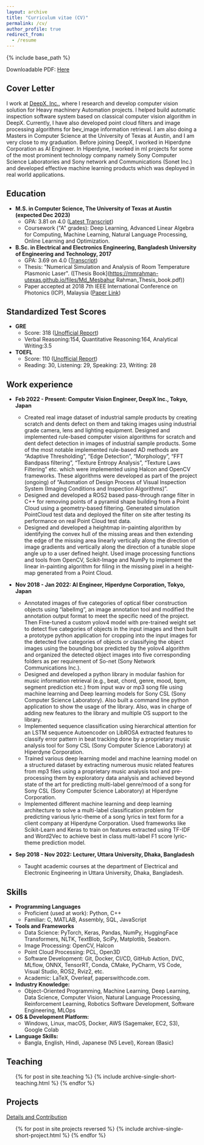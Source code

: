 ```yaml
---
layout: archive
title: "Curriculum vitae (CV)"
permalink: /cv/
author_profile: true
redirect_from:
  - /resume
---
```


{% include base_path %}

Downloadable PDF: [Here](https://mmrahman-utexas.github.io/files/Md_Mesbahur_Rahman_CV_Edu_September_2023.pdf)

Cover Letter
------
I work at [DeepX, Inc.](https://www.deepx.co.jp/), where I research and develop computer vision solution for Heavy machinery Automation projects. I helped build automatic inspection software system based on classical computer vision algorithm in DeepX. Currently, I have also developed point cloud filters and image processing algorithms for bev_image information retrieval. I am also doing a Masters in Computer Science at the University of Texas at Austin, and I am very close to my graduation. Before joining DeepX, I worked in Hiperdyne Corporation as AI Engineer. In Hiperdyne, I worked in ml projects for some of the most prominent technology company namely Sony Computer Science Laboratories and Sony network and Communications (Sonet Inc.) and developed effective machine learning products which was deployed in real world applications.

Education
------
* **M.S. in Computer Science, The University of Texas at Austin (expected Dec 2023)**
  * GPA: 3.81 on 4.0 ([Latest Transcript](https://mmrahman-utexas.github.io/files/University_of_Texas_Academic_Summary.pdf))
  * Coursework ("A" grades): Deep Learning, Advanced Linear Algebra for Computing, Machine Learning, Natural Language Processing, Online Learning and Optimization.
* **B.Sc. in Electrical and Electronics Engineering, Bangladesh University of Engineering and Technology, 2017**
  * GPA: 3.69 on 4.0 ([Transcript](https://mmrahman-utexas.github.io/files/MD_MESBAHUR_RAHMAN_Bangladesh_University_of_Engineer_&_Tech_Transcript.pdf))
  * Thesis: "Numerical Simulation and Analysis of Room Temperature Plasmonic Laser". ([Thesis Book](https://mmrahman-utexas.github.io/files/Md_Mesbahur Rahman_Thesis_book.pdf))
  * Paper accepted at 2018 7th IEEE International Conference on Photonics (ICP), Malaysia ([Paper Link](https://mmrahman-utexas.github.io/files/ICP_plasmonic_laser.pdf))


Standardized Test Scores
------
* **GRE**
  * Score: 318 ([Unofficial Report](https://mmrahman-utexas.github.io/files/MD_MESBAHUR_RAHMAN_gre_report.pdf))
  * Verbal Reasoning:154, Quantitative Reasoning:164, Analytical Writing:3.5
* **TOEFL**
  * Score: 110 ([Unofficial Report](https://mmrahman-utexas.github.io/files/MD_MESBAHUR_RAHMAN_TOEFL_Report.pdf))
  * Reading: 30, Listening: 29, Speaking: 23, Writing: 28


Work experience
------

* **Feb 2022 - Present: Computer Vision Engineer, DeepX Inc., Tokyo, Japan**
  * Created real image dataset of industrial sample products by creating scratch and dents defect on them and taking images using industrial grade camera, lens and lighting equipment. Designed and implemented rule-based computer vision algorithms for scratch and dent defect detection in images of industrial sample products. Some of the most notable implemented rule-based AD methods are “Adaptive Thresholding”, “Edge Detection”,
  “Morphology”, “FFT Bandpass filtering”, “Texture Entropy Analysis”, “Texture Laws Filtering” etc. which were implemented using Halcon and OpenCV frameworks. These algorithms were developed as part of the project (ongoing) of “Automation of Design Process of Visual Inspection System (Imaging Conditions and Inspection Algorithms)”.
  * Designed and developed a ROS2 based pass-through range filter in C++ for removing points of a pyramid shape building from a Point Cloud using a geometry-based filtering. Generated simulation PointCloud test data and deployed the filter on site after testing its performance on real Point Cloud test data.
  * Designed and developed a heightmap in-painting algorithm by identifying the convex hull of the missing areas and then extending the edge of the missing area linearly vertically along the direction of image gradients and vertically along the direction of a tunable slope angle up to a user defined height. Used image processing functions and tools from OpenCV, Scikit-Image and NumPy to implement the linear in-painting algorithm for filing in the missing pixel in a height-map generated from a Point Cloud.

* **Nov 2018 - Jan 2022: AI Engineer, Hiperdyne Corporation, Tokyo, Japan**
  * Annotated images of five categories of optical fiber construction objects using “labelImg”, an image annotation tool and modified the annotation output format to meet the specific need of the project. Then Fine-tuned a custom yolov4 model with pre-trained weight set to detect five categories of objects in the input images and then built a prototype python application for cropping into the input images for the detected five categories of objects or classifying the object images using the bounding box predicted by the yolov4 algorithm and organized the detected object images into five corresponding folders as per requirement of So-net (Sony Network Communications Inc.).
  * Designed and developed a python library in modular fashion for music information retrieval (e.g., beat, chord, genre, mood, bpm, segment prediction etc.) from input wav or mp3 song file using machine learning and Deep learning models for Sony CSL (Sony Computer Science Laboratory). Also built a command line python application to show the usage of the library. Also, was in charge of adding new features to the library and multiple OS support to the library.
  * Implemented sequence classification using hierarchical attention for an LSTM sequence Autoencoder on LibROSA extracted features to classify error pattern in beat tracking done by a proprietary music analysis tool for Sony CSL (Sony Computer Science Laboratory) at Hiperdyne Corporation.
  * Trained various deep learning model and machine learning model on a structured dataset by extracting numerous music related features from mp3 files using a proprietary music analysis tool and pre-processing them by exploratory data analysis and achieved beyond state of the art for predicting multi-label genre/mood of a song for Sony CSL (Sony Computer Science Laboratory) at Hiperdyne Corporation.
  * Implemented different machine learning and deep learning architecture to solve a multi-label classification problem for predicting various lyric-theme of a song lyrics in text form for a client company at Hiperdyne Corporation. Used frameworks like Scikit-Learn and Keras to train on features extracted using TF-IDF and Word2Vec to achieve best in class multi-label F1 score lyric-theme prediction model.
* **Sep 2018 - Nov 2022: Lecturer, Uttara University, Dhaka, Bangladesh**
  * Taught academic courses at the department of Electrical and Electronic Engineering in Uttara University, Dhaka, Bangladesh.

  
Skills
------
* **Programming Languages**
  * Proficient (used at work): Python, C++
  * Familiar: C, MATLAB, Assembly, SQL, JavaScript
* **Tools and Frameworks**
  * Data Science: PyTorch, Keras, Pandas, NumPy, HuggingFace Transformers, NLTK, TextBlob, SciPy, Matplotlib, Seaborn.
  * Image Processing: OpenCV, Halcon
  * Point Cloud Processing: PCL, Open3D
  * Software Development: Git, Docker, CI/CD, GitHub Action, DVC, MLflow, ONNX, TensorRT, Conda, CMake, PyCharm, VS Code, Visual Studio, ROS2, Rviz2, etc.
  * Academic: LaTeX, Overleaf, paperswithcode.com.
* **Industry Knowledge:**
  *  Object-Oriented Programming, Machine Learning, Deep Learning, Data Science, Computer Vision, Natural Language Processing, Reinforcement Learning, Robotics Software Development, Software Engineering, MLOps
* **OS & Development Platform:**
  * Windows, Linux, macOS, Docker, AWS (Sagemaker, EC2, S3), Google Colab
* **Language Skills:**
  * Bangla, English, Hindi, Japanese (N5 Level), Korean (Basic)

Teaching
------
<!-- <i class="fas fa-link" aria-hidden="true"></i> <a href="https://mmrahman-utexas.github.io/teaching/">Details</a> -->
  <ul>{% for post in site.teaching %}
    {% include archive-single-short-teaching.html %}
  {% endfor %}</ul>

Projects
------
<i class="fas fa-link" aria-hidden="true"></i>  <a href="https://mmrahman-utexas.github.io/projects/">Details and Contribution</a>
<ul>{% for post in site.projects reversed %}
  {% include archive-single-short-project.html %}
{% endfor %}</ul>


